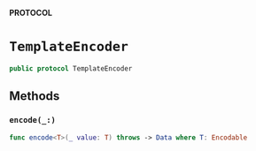 **PROTOCOL**

# `TemplateEncoder`

```swift
public protocol TemplateEncoder
```

## Methods
### `encode(_:)`

```swift
func encode<T>(_ value: T) throws -> Data where T: Encodable
```
